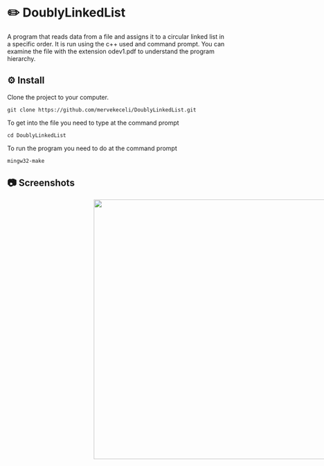 # ✏️ DoublyLinkedList

A program that reads data from a file and assigns it to a circular linked list in a specific order. It is run using the c++ used and command prompt. You can examine the file with the extension odev1.pdf to understand the program hierarchy.

## ⚙️ Install

Clone the project to your computer.
```
git clone https://github.com/mervekeceli/DoublyLinkedList.git
```

To get into the file you need to type at the command prompt
```
cd DoublyLinkedList
```

To run the program you need to do at the command prompt
```
mingw32-make
```

## 📷 Screenshots
<div style="display: flex; width: 1000px; justify-content: space-evenly;">
  <img src="https://lh3.googleusercontent.com/iwJhdLkG4H8OvrB45Hy4gje8lNJWSV5ZYPzUJ8XwD_6ej52rr5p8FT4et1Y63HhgqottBHd2dZnEAW-UcgqvvQHouDcXRljQxgoBiXGCc-u7E6vN_aASdTzNEPW6ycXEYX84ZeIH0zQ5UEDVoat-ePsfdeIVDtrud_pwoWmaIqrp5-_fh-YFz_iUzHiCXvQNGizN7iualLZ2AI0zOkwM4m7GtWedRYiN_9BotIapyWxucRwOwPWkNb46POZgbu4OdbZsUHVSF61A1ZMP9wYl16aRs5k2XVvnwNtpiQTqWuHEJcL2hGXzomUk5RzSsm4JggR-PClOAQGox_5ELEgh8VO8ep5yD4lxBE5Vxtgq8tfTVdzSlIBsW9peiNawgk9pj49mAtkgMj8eeD7TS8s6yBtagJJINoHALeXYOCttGL6211-dyPFwIRrMcatBmaE_XS8l0Y2AA0oxrX5mPi1IJywzP3i1RHbs9UE8zcNMgFiuVPMtIgbZGbJgAzfuTirIongBWHIcwbfsHLUWdIBcSWAojsC5dCVOWtLwre3tnk6Eycbd0rc-xZl3GO7rgp9locDs32cR_zKtC7xI9ejGKPJZqAR9cVY5C-ug2a1ERx0ihR8NYQIenaQ0brw0iumkWlqEDEuyt3iPF6Mpd5KymmqO7C9TDq5OgixYq6e2KL49P0HCW0PJuj6Zyi66QGs2PXK-73LEU2D3RcK2kQCB9mui=w401-h220-no?authuser=0" width="600px;" alt=""/>
</div>


